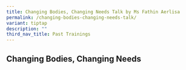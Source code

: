 ```yaml
---
title: Changing Bodies, Changing Needs Talk by Ms Fathin Aerlisa
permalink: /changing-bodies-changing-needs-talk/
variant: tiptap
description: ""
third_nav_title: Past Trainings
---
```

<h2>Changing Bodies, Changing Needs </h2>
<p></p>